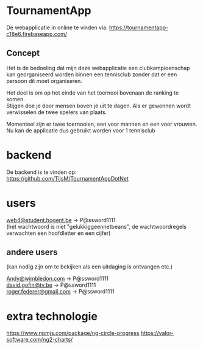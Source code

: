 # TournamentApp

De webapplicatie in online te vinden via: https://tournamentapp-c18e6.firebaseapp.com/

## Concept


Het is de bedoeling dat mijn deze webapplicatie een clubkampioenschap kan georganiseerd worden binnen een tennisclub zonder dat er een persoon dit moet organiseren.

Het doel is om op het einde van het toernooi bovenaan de ranking te komen.  
Stijgen doe je door mensen boven je uit te dagen. Als er gewonnen wordt verwisselen de twee spelers van plaats.

Momenteel zijn er twee toernooien, een voor mannen en een voor vrouwen.  
Nu kan de applicatie dus gebruikt worden voor 1 tennisclub


# backend

De backend is te vinden op: https://github.com/TijsM/TournamentAppDotNet

# users

web4@student.hogent.be  -> P@ssword1111  
(het wachtwoord is niet "gelukkiggeennetbeans", de wachtwoordregels verwachten een hoofdletter en een cijfer)

## andere users
(kan nodig zijn om te bekijken als een uitdaging is ontvangen etc.)

Andy@wimbledon.com -> P@ssword1111  
david.gofin@tv.be -> P@ssword1111  
roger.federer@gmail.com -> P@ssword1111  

# extra technologie
https://www.npmjs.com/package/ng-circle-progress
https://valor-software.com/ng2-charts/

